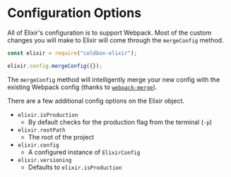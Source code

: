# Configuration Options

All of Elixir's configuration is to support Webpack.  Most of the custom changes you will make to Elixir will
come through the `mergeConfig` method.

```js
const elixir = require("coldbox-elixir");

elixir.config.mergeConfig({});
```

The `mergeConfig` method will intelligently merge your new config with the existing Webpack config (thanks to [`webpack-merge`](https://github.com/survivejs/webpack-merge)).

There are a few additional config options on the Elixir object.

+ `elixir.isProduction`
    + By default checks for the production flag from the terminal (`-p`)
+ `elixir.rootPath`
    + The root of the project
+ `elixir.config`
    + A configured instance of `ElixirConfig`
+ `elixir.versioning`
    + Defaults to `elixir.isProduction`
